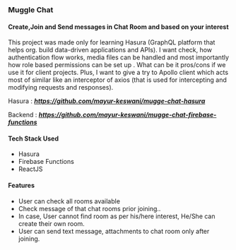 ### Muggle Chat

#### Create,Join and Send messages in Chat Room and based on your interest

This project was made only for learning Hasura (GraphQL platform that helps org. build data-driven applications and APIs). I want check, how authentication flow works, media files can be handled and most importantly how role based permissions can be set up . What can be it pros/cons if we use it for client projects.
Plus, I want to give a try to Apollo client which acts most of similar like an interceptor of axios (that is used for intercepting and modifying requests and responses).

Hasura : ***https://github.com/mayur-keswani/mugge-chat-hasura***

Backend : ***https://github.com/mayur-keswani/mugge-chat-firebase-functions***


#### Tech Stack Used

- Hasura
- Firebase Functions
- ReactJS

#### Features

- User can check all rooms available
- Check message of that chat rooms prior joining..
- In case, User cannot find room as per his/here interest, He/She can create their own room.
- User can send text message, attachments to chat room only after joining.
